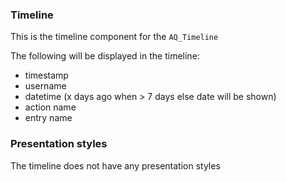 ### Timeline
This is the timeline component for the `AQ_Timeline`

The following will be displayed in the timeline:
- timestamp
- username
- datetime (x days ago when > 7 days else date will be shown)
- action name
- entry name

### Presentation styles
The timeline does not have any presentation styles
